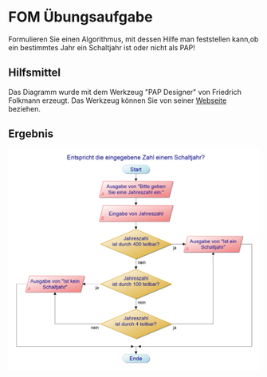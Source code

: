 # FOM Übungsaufgabe 

Formulieren Sie einen Algorithmus, mit dessen Hilfe man feststellen kann,ob ein bestimmtes Jahr ein Schaltjahr ist oder nicht als PAP!

## Hilfsmittel

Das Diagramm wurde mit dem Werkzeug "PAP Designer" von Friedrich Folkmann erzeugt. Das Werkzeug können Sie von seiner [Webseite](http://friedrich-folkmann.de/papdesigner/Hauptseite.html) beziehen.

## Ergebnis

![Schaltjahr-Ermittlung PAP](https://github.com/napolitano/fom-excercises-leap-year-pap/blob/main/Entspricht%20die%20eingegebene%20Zahl%20einem%20Schaltjahr.png)


